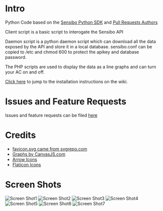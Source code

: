 # Intro
Python Code based on the [Sensibo Python SDK](https://github.com/Sensibo/sensibo-python-sdk/) and [Pull Requests Authors](https://github.com/Sensibo/sensibo-python-sdk/pulls)

Client script is a basic script to interogate the Sensibo API

Daemon script is a python daemon script which can download all the data exposed by the API and store it in a local database. sensibo.conf can be copied to /etc and chmod 600 to protect the apikey and database password.

The PHP scripts are used to display the data as a line graphs and can turn your AC on and off.

[Click here](https://github.com/evilbunny2008/sensibo-python-sdk/wiki) to jump to the installation instructions on the wiki.

# Issues and Feature Requests

Issues and feature requests can be filed [here](https://github.com/evilbunny2008/sensibo-python-sdk/issues)

# Credits

* [favicon.svg came from svgrepo.com](https://www.svgrepo.com/svg/268208/cooling-cooler)
* [Graphs by CanvasJS.com](https://canvasjs.com/)  
* [Arrow Icons](https://svgsilh.com/00bcd4/image/34285.html)
* [Flaticon Icons](https://www.flaticon.com)

# Screen Shots

![Screen Shot1](https://raw.githubusercontent.com/evilbunny2008/sensibo-python-sdk/master/screenshots/ss1.png)
![Screen Shot2](https://raw.githubusercontent.com/evilbunny2008/sensibo-python-sdk/master/screenshots/ss2.png)
![Screen Shot3](https://raw.githubusercontent.com/evilbunny2008/sensibo-python-sdk/master/screenshots/ss3.png)
![Screen Shot4](https://raw.githubusercontent.com/evilbunny2008/sensibo-python-sdk/master/screenshots/ss4.png)
![Screen Shot5](https://raw.githubusercontent.com/evilbunny2008/sensibo-python-sdk/master/screenshots/ss5.png)
![Screen Shot6](https://raw.githubusercontent.com/evilbunny2008/sensibo-python-sdk/master/screenshots/ss6.png)
![Screen Shot7](https://raw.githubusercontent.com/evilbunny2008/sensibo-python-sdk/master/screenshots/ss7.png)
